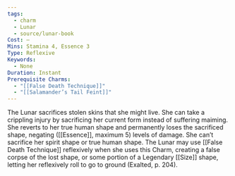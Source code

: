 ```yaml
---
tags:
  - charm
  - Lunar
  - source/lunar-book
Cost: —
Mins: Stamina 4, Essence 3
Type: Reflexive
Keywords:
  - None
Duration: Instant
Prerequisite Charms:
  - "[[False Death Technique]]"
  - "[[Salamander’s Tail Feint]]"
---
```

The Lunar sacrifices stolen skins that she might live. She can take a crippling injury by sacrificing her current form instead of suffering maiming. She reverts to her true human shape and permanently loses the sacrificed shape, negating ([[Essence]], maximum 5) levels of damage. She can’t sacrifice her spirit shape or true human shape. The Lunar may use [[False Death Technique]] reflexively when she uses this Charm, creating a false corpse of the lost shape, or some portion of a Legendary [[Size]] shape, letting her reflexively roll to go to ground (Exalted, p. 204).